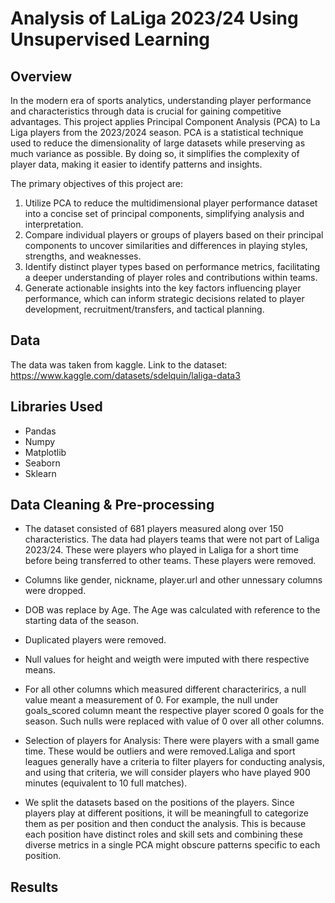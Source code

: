 # **Analysis of LaLiga 2023/24 Using Unsupervised Learning**

## **Overview**

In the modern era of sports analytics, understanding player performance and characteristics through data is crucial for gaining competitive advantages. This project applies Principal Component Analysis (PCA) to La Liga players from the 2023/2024 season. PCA is a statistical technique used to reduce the dimensionality of large datasets while preserving as much variance as possible. By doing so, it simplifies the complexity of player data, making it easier to identify patterns and insights.

The primary objectives of this project are:

1. Utilize PCA to reduce the multidimensional player performance dataset into a concise set of principal components, simplifying analysis and interpretation.
2. Compare individual players or groups of players based on their principal components to uncover similarities and differences in playing styles, strengths, and weaknesses.
3. Identify distinct player types based on performance metrics, facilitating a deeper understanding of player roles and contributions within teams.
4. Generate actionable insights into the key factors influencing player performance, which can inform strategic decisions related to player development, recruitment/transfers, and tactical planning.

## **Data**

The data was taken from kaggle. 
Link to the dataset: https://www.kaggle.com/datasets/sdelquin/laliga-data3

## **Libraries Used**

* Pandas
* Numpy
* Matplotlib
* Seaborn
* Sklearn

## **Data Cleaning & Pre-processing**

* The dataset consisted of 681 players measured along over 150 characteristics. The data had players teams that were not part of Laliga 2023/24. These were players who played in Laliga for a short time before being transferred to other teams. These players were removed.

* Columns like gender, nickname, player.url and other unnessary columns were dropped.

* DOB was replace by Age. The Age was calculated with reference to the starting data of the season.

* Duplicated players were removed.

* Null values for height and weigth were imputed with there respective means.

* For all other columns which measured different characterirics, a null value meant a measurement of 0. For example, the null under goals_scored column meant the respective player scored 0 goals for the season. Such nulls were replaced with value of 0 over all other columns.

* Selection of players for Analysis: There were players with a small game time. These would be outliers and were removed.Laliga and sport leagues generally have a criteria to filter players for conducting analysis, and using that criteria, we will consider players who have played 900 minutes (equivalent to 10 full matches).
  
* We split the datasets based on the positions of the players. Since players play at different positions, it will be meaningfull to categorize them as per position and then conduct the analysis. This is because each position have distinct roles and skill sets and combining these diverse metrics in a single PCA might obscure patterns specific to each position.

## **Results**

























